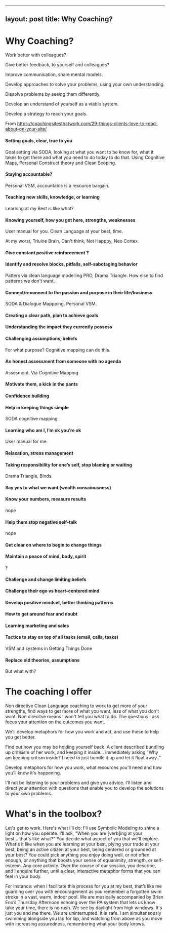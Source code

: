 ---
layout: post
title: Why Coaching?
--
# Why Coaching?

Work better with colleagues?

Give better feedback, to yourself and colleagues?

Improve communication, share mental models.

Develop approaches to solve your problems, using your own understanding.

Dissolve problems by seeing them differently.

Develop an understand of yourself as a viable system.

Develop a strategy to reach your goals.

From https://coachingsitesthatwork.com/29-things-clients-love-to-read-about-on-your-site/

#### Setting goals, clear, true to you

Goal setting via SODA, looking at what you want to be know for, what it takes to get there and what you need to do today to do that.
Using Cognitive Maps, Personal Construct theory and Clean Scoping.




#### Staying accountable?
Personal VSM, accountable is a resource bargain.

#### Teaching new skills, knowledge, or learning
Learning at my Best is like what?


#### Knowing yourself, how you got here, strengths, weaknesses

User manual for you. Clean Language at your best, time.

At my worst, Triuine Brain, Can't think, Not Happpy, Neo Cortex.

#### Give constant positive reinforcement ?

#### Identify and resolve blocks, pitfalls, self-sabotaging behavior

Patters via clean language modelling PRO, Drama Triangle. How else to find patterns we don't want.

#### Connect/reconnect to the passion and purpose in their life/business

SODA & Dialogue Mappping. Personal VSM.

#### Creating a clear path, plan to achieve goals

#### Understanding the impact they currently possess

#### Challenging assumptions, beliefs
For what purpose? Cognitive mapping can do this.

#### An honest assessment from someone with no agenda
Assesment. Via Cognitive Mapping

#### Motivate them, a kick in the pants

#### Confidence building

#### Help in keeping things simple
SODA cognitive mapping

#### Learning who am I, I’m ok you’re ok
User manual for me.

#### Relaxation, stress management

#### Taking responsibility for one’s self, stop blaming or waiting
Drama Triangle, Binds.

#### Say yes to what we want (wealth consciousness)

#### Know your numbers, measure results
nope

#### Help them stop negative self-talk
nope

#### Get clear on where to begin to change things

#### Maintain a peace of mind, body, spirit
?

#### Challenge and change limiting beliefs

#### Challenge their ego vs heart-centered mind

#### Develop positive mindset, better thinking patterns

#### How to get around fear and doubt

#### Learning marketing and sales

#### Tactics to stay on top of all tasks (email, calls, tasks)
VSM and systems in Getting Things Done

#### Replace old theories, assumptions
But what with?



# The coaching I offer

Non directive Clean Language coaching to work to get more of your strengths, find ways to get more of what you want, less of what you don't want.
Non direcitve means I won't tell you what to do. The questions I ask focus your attention on the outcomes you want.

We'll develop metaphors for how you work and act, and use these to help you get better.

Find out how you may be holding yourself back. A client described bundling up critisism of her work, and keeping it inside... immediately asking "Why am keeping critism inside? I need to just bundle it up and let it float away.."

Develop metaphors for how you work, what resources you'll need and how you'll know it's happening.

I'll not be listening to your problems and give you advice. I'll listen and direct your attention with questions that enable you to develop the solutions to your own problems.

# What's in the toolbox?

Let's get to work. Here's what I'll do: I'll use Symbolic Modeling to shine a light on how you operate. I'll ask, "When you are [verb]ing at your best....that's like what?" You decide what aspect of you that we'll explore. What's it like when you are learning at your best, plying your trade at your best, being an active citizen at your best, being centered or grounded at your best? You could pick anything you enjoy doing well, or not often enough, or anything that boosts your sense of equanimity, strength, or self-esteem. Any core activity. Over the course of our session, you describe, and I enquire further, until a clear, interactive metaphor forms that you can feel in your body.

For instance: when I facilitate this process for you at my best, that’s like me guarding over you with encouragement as you remember a forgotten swim stroke in a vast, warm, indoor pool. We are musically accompanied by Brian Eno’s Thursday Afternoon echoing over the PA system that lets us know take your time, there is no rush. We see by daylight from high windows. It's just you and me there. We are uninterrupted. It is safe. I am simultaneously swimming alongside you lap for lap, and watching from above as you move with increasing assuredness, remembering what your body knows.
